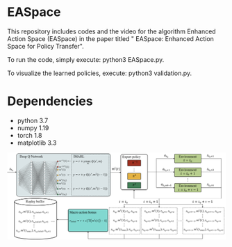 # EASpace

This repository includes codes and the video for the algorithm Enhanced Action Space (EASpace) in the paper titled " EASpace: Enhanced Action Space for Policy Transfer".

To run the code, simply execute: python3 EASpace.py.

To visualize the learned policies, execute: python3 validation.py.

# Dependencies
- python 3.7
- numpy 1.19
- torch 1.8
- matplotlib 3.3

![EASpace](https://github.com/Zero8319/EASpace/blob/main/figure/EASpace.png)
